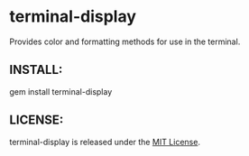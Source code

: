terminal-display
================

Provides color and formatting methods for use in the terminal.

## INSTALL:

  gem install terminal-display

## LICENSE:

terminal-display is released under the [MIT License](http://www.opensource.org/licenses/MIT).
